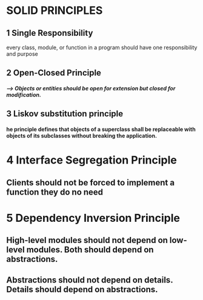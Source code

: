 
 # SOLID PRINCIPLES



## 1 Single Responsibility
every class, module, or 
function in a program should have one responsibility and purpose

## 2 Open-Closed Principle

##### --> Objects or entities should be open for extension but closed for modification.


## 3 Liskov substitution principle

#### he principle defines that objects of a superclass shall be replaceable with objects of its subclasses without breaking the application.

# 4 Interface Segregation Principle
## Clients should not be forced to implement a function they do no need

# 5 Dependency Inversion Principle
## High-level modules should not depend on low-level modules. Both should depend on abstractions.
## Abstractions should not depend on details. Details should depend on abstractions.


